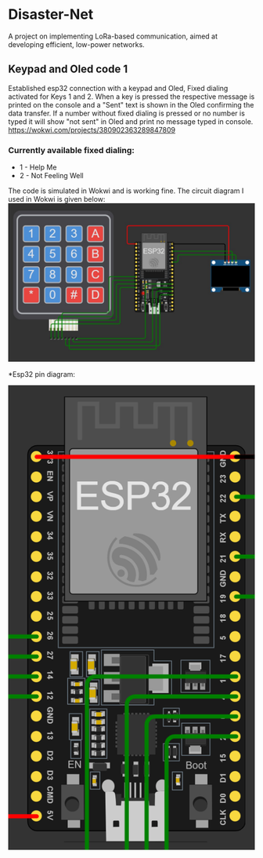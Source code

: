 # Disaster-Net
A project on implementing LoRa-based communication, aimed at developing efficient, low-power networks.
## Keypad and Oled code 1
Established esp32 connection with a keypad and Oled, Fixed dialing activated for Keys 1 and 2. When a key is pressed the respective message is printed on the console and a "Sent" text is shown in the Oled confirming the data transfer. If a number without fixed dialing is pressed or no number is typed it will show "not sent" in Oled and print no message typed in console.
https://wokwi.com/projects/380902363289847809
### Currently available fixed dialing:
* 1 - Help Me
* 2 - Not Feeling Well

The code is simulated in Wokwi and is working fine. The circuit diagram I used in Wokwi is given below:
![Circuit Diagram](./assests/circuitdiagram1.jpg)

*Esp32 pin diagram:

![Esp Diagram](./assests/espconnection.png)
